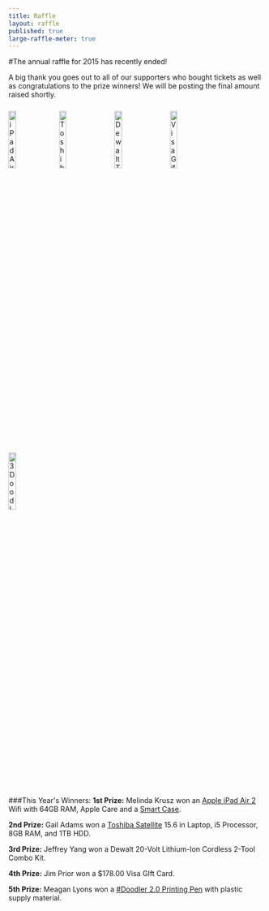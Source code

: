 ```yaml
---
title: Raffle
layout: raffle
published: true
large-raffle-meter: true
---
```



#The annual raffle for 2015 has recently ended!

A big thank you goes out to all of our supporters who bought tickets as well as congratulations to the prize winners!
We will be posting the final amount raised shortly.

<link rel="stylesheet" type="text/css" href="{{ site.url }}/assets/css/raffle-pictures.css">
<div id="raffle-pictures">
	<img id="raffle-ipad" alt="iPad Air 2" style="width: 17%;" src="{{ site.url }}/assets/img/raffle/ipad-air.png">
	<img alt="Toshiba Laptop" style="width: 17%; padding: 10px;" src="{{ site.url }}/assets/img/raffle/laptop.png">
	<img alt="Dewalt Tool Kit" style="width: 17%; padding: 10px;" src="{{ site.url }}/assets/img/raffle/tool-kit.png">
	<img alt="Visa Gift Card" style="width: 17%; padding: 10px;" src="{{ site.url }}/assets/img/raffle/visa-card.png">
	<img id="raffle-3doodler" alt="3Doodler 2.0 Printing Pen" style="width: 17%;" src="{{ site.url }}/assets/img/raffle/3doodler-pen.png">
</div>


###This Year's Winners:
__1st Prize:__ Melinda Krusz won an [Apple iPad Air 2](http://www.apple.com/ipad-air-2) Wifi with 64GB RAM, Apple Care and a [Smart Case](http://www.apple.com/shop/product/MGTT2ZM/A/ipad-air-2-smart-case-midnight-blue).

__2nd Prize:__ Gail Adams won a [Toshiba Satellite](http://us.toshiba.com/computers/laptops/satellite) 15.6 in Laptop, i5 Processor, 8GB RAM, and 1TB HDD.

__3rd Prize:__ Jeffrey Yang won a Dewalt 20-Volt Lithium-Ion Cordless 2-Tool Combo Kit.
 		
__4th Prize:__ Jim Prior won a $178.00 Visa GIft Card.

__5th Prize:__ Meagan Lyons won a [#Doodler 2.0 Printing Pen](https://www.kickstarter.com/projects/1351910088/3doodler-20-the-worlds-first-3d-printing-pen-reinv) with plastic supply material.